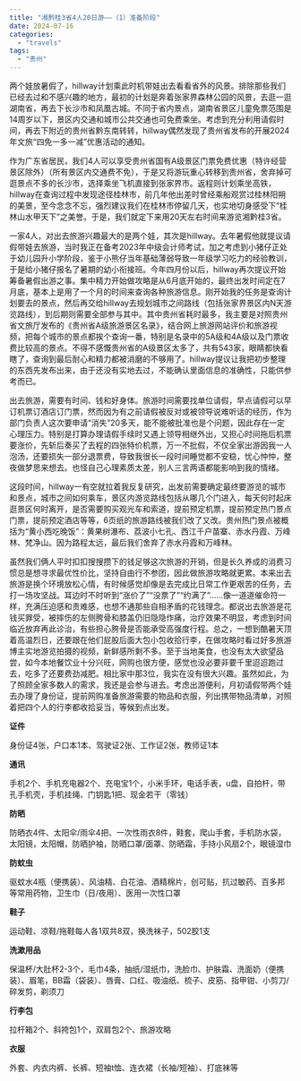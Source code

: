 ```yaml
---
title: "湘黔桂3省4人20日游——（1）准备阶段"
date: 2024-07-16
categories: 
  - "travels"
tags: 
  - "贵州"
---
```


两个娃放暑假了，hillway计划乘此时机带娃出去看看省外的风景。排除那些我们已经去过和不感兴趣的地方，最初的计划是奔着张家界森林公园的风景，去逛一逛湖南省，再去下长沙市和凤凰古城。不同于省内景点，湖南省景区儿童免票范围是14周岁以下，景区内交通和城市公共交通也可免费乘坐。考虑到充分利用请假时间，再去下附近的贵州省黔东南转转，hillway偶然发现了贵州省发布的开展2024年文旅“四免一多一减”优惠活动的通知。

作为广东省居民，我们4人可以享受贵州省国有A级景区门票免费优惠（特许经营景区除外）（所有景区内交通费不免），于是又将游玩重心转移到贵州省，舍弃掉可逛景点不多的长沙市，选择乘坐飞机直接到张家界市。返程则计划乘坐高铁，hillway在查询过程中发现途径桂林市，前几年他出差时曾经乘船观赏过桂林阳朔的美景，至今念念不忘，强烈建议我们在桂林市停留几天，也实地切身感受下“桂林山水甲天下”之美誉。于是，我们就定下来用20天左右时间来游览湘黔桂3省。

一家4人，对出去旅游兴趣最大的是两个娃，其次是hillway。去年暑假他就提议请假带娃去旅游，当时我正在备考2023年中级会计师考试，加之考虑到小猪仔正处于幼儿园升小学阶段，鉴于小熊仔当年基础薄弱导致一年级学习吃力的经验教训，于是给小猪仔报名了暑期的幼小衔接班。今年四月份以后，hillway再次提议开始筹备暑假出游之事。集中精力开始做攻略是从6月底开始的，最终出发时间定在7月底，基本上是用了一个月的时间来查询各种旅游信息。刚开始我的任务是查询计划要去的景点，然后再交给hillway去规划城市之间路线（包括张家界景区内N天游览路线），到后期则需要全部参与其中。其中贵州省耗时最多，我主要是对照贵州省文旅厅发布的《贵州省A级旅游景区名录》，结合网上旅游网站评价和旅游视频，把每个城市的景点都挨个查询一番，特别是名录中的5A级和4A级以及门票收费比较高的景点。不得不感慨贵州省的A级景区太多了，共有543家，眼睛都快看瞎了，查询到最后耐心和精力都被消磨的不够用了。hillway提议让我把初步整理的东西先发布出来，由于还没有实地去过，不能确认里面信息的准确性，只能供参考而已。

出去旅游，需要有时间、钱和好身体。旅游时间需要找单位请假，早点请假可以早订机票订酒店订门票，然而因为有之前请假被反对或被领导说难听话的经历，作为部门负责人这次要申请“消失”20多天，能不能被批准也是个问题，因此存在一定心理压力。特别是打算办理请假手续时又遇上领导相继外出，又担心时间拖后机票要涨价，先斩后奏买了去程的四张特价机票，万一不批假，不仅全家出游因我一人泡汤，还要损失一部分退票费，导致我很长一段时间睡觉都不安稳，忧心忡忡，整夜做梦思来想去。也怪自己心理素质太差，别人三言两语都能影响到我的情绪。

这段时间，hillway一有空就拉着我反复研究，出发前需要确定最终要游览的城市和景点，城市之间如何乘车，景区内游览路线包括从哪几个门进入，每天何时起床逛景区何时离开，是否需要购买观光车和索道，提前预定机票，提前预定热门景点门票，提前预定酒店等等，6页纸的旅游路线被我们改了又改。贵州热门景点被概括为“黄小西吃晚饭”：黄果树瀑布、荔波小七孔、西江千户苗寨、赤水丹霞、万峰林、梵净山。因为路程太远，最后我们舍弃了赤水丹霞和万峰林。

虽然我们俩人平时扣扣搜搜攒下的钱足够这次旅游的开销，但是长久养成的消费习惯总是想寻求最优性价比，坚持自由行不参团，因此做旅游攻略就更累。本来出去旅游是换个环境放松心情，有时候感觉却像是去完成比日常工作更艰苦的任务，去打一场攻坚战。耳边时不时听到“涨价了”“没票了”“约满了”……像一道道催命符一样，充满压迫感和责难感，也想不通那些自相矛盾的花钱理念。都说出去旅游是花钱买罪受，被摔伤的左侧胯骨和膝盖仍旧隐隐作痛，治疗效果不明显，考虑到时间临近放弃再此诊治，有些担心胯骨是否能承受高强度行程。总之，一想到酷暑天顶着高温烈日，还要跟在他们屁股后面大包小包收拾行李，在做攻略时看过好多旅游博主实地游览拍摄的视频，新鲜感所剩不多。至于当地美食，也没有太大欲望品尝，如今本地餐饮业十分兴旺，网购也很方便，感觉也没必要非要千里迢迢跑过去，吃多了还要费劲减肥。相比家中那3位，我实在没有很大兴趣。虽然如此，为了照顾全家多数人的需求，我还是会参与进去。考虑出游便利，月初请假带两个娃去办理了身份证，提前网购准备旅游需要的物品和衣服，列出携带物品清单，对照着把四个人的行李都收拾妥当，等候到点出发。

**证件**

身份证4张，户口本1本、驾驶证2张、工作证2张，教师证1本

**通讯**

手机2个、手机充电器2个、充电宝1个，小米手环，电话手表，u盘，自拍杆，带孔手机壳，手机挂绳、门钥匙1把、现金若干（零钱）

**防晒**

防晒衣4件、太阳伞/雨伞4把、一次性雨衣8件，鞋套，爬山手套，手机防水袋，太阳镜，太阳帽，防晒护袖，防晒口罩/面罩、防晒霜，手持小风扇2个，眼镜湿巾

**防蚊虫**

驱蚊水4瓶（便携装）、风油精、白花油、酒精棉片，创可贴，抗过敏药、百多邦等常用药物，卫生巾（日/夜用）、医用一次性口罩

**鞋子**

运动鞋、凉鞋/拖鞋每人各1双共8双，换洗袜子，502胶1支

**洗漱用品**

保温杯/大肚杯2-3个，毛巾4条，抽纸/湿纸巾，洗脸巾、护肤霜、洗面奶（便携装）、眉笔，BB霜（袋装）、唇膏、口红、吸油纸、梳子、皮筋、指甲钳、小剪刀/碎发剪，剃须刀

**行李包**

拉杆箱2个、斜挎包1个，双肩包2个、旅游攻略  

**衣服**

外套、内衣内裤、长裤、短袖t恤、连衣裙（长袖/短袖）、打底袜等
